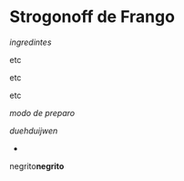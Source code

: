 # Strogonoff de Frango

*ingredintes*

etc

etc

etc

_modo de preparo_

*duehduijwen*

*
negrito**negrito**


